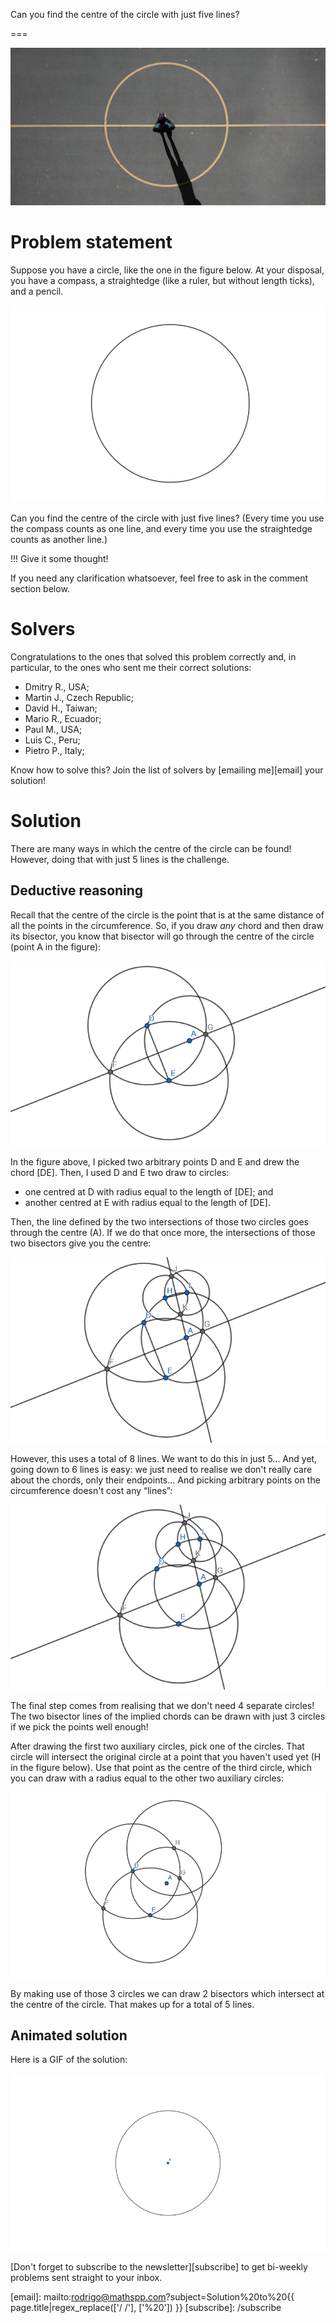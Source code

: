 Can you find the centre of the circle with just five lines?

===

![](thumbnail.png "Photo by Luis Eusebio on Unsplash.")


# Problem statement

Suppose you have a circle, like the one in the figure below.
At your disposal, you have a compass, a straightedge
(like a ruler, but without length ticks),
and a pencil.

![A black circle on a white background.](_circle.png "A circle.")

Can you find the centre of the circle with just five lines?
(Every time you use the compass counts as one line,
and every time you use the straightedge counts as another line.)

!!! Give it some thought!

If you need any clarification whatsoever, feel free to ask in the comment section below.


# Solvers

Congratulations to the ones that solved this problem correctly and, in particular, to the ones
who sent me their correct solutions:

 - Dmitry R., USA;
 - Martin J., Czech Republic;
 - David H., Taiwan;
 - Mario R., Ecuador;
 - Paul M., USA;
 - Luis C., Peru;
 - Pietro P., Italy;

Know how to solve this?
Join the list of solvers by [emailing me][email] your solution!


# Solution

There are many ways in which the centre of the circle can be found!
However, doing that with just 5 lines is the challenge.


## Deductive reasoning

Recall that the centre of the circle is the point that is at the same distance of all the points in the circumference.
So, if you draw _any_ chord and then draw its bisector, you know that bisector will go through the centre of the circle (point A in the figure):

![A circle with an arbitrary chord with endpoints D and E. Auxiliary circles were drawn from D to E and from E to D, and their intersections defined the bisector of the chord. The bisector goes through the centre of the original circle.](_chord_bisector.png "The bisector of a chord goes through the circle centre.")

In the figure above, I picked two arbitrary points D and E and drew the chord [DE].
Then, I used D and E two draw to circles:

 - one centred at D with radius equal to the length of [DE]; and
 - another centred at E with radius equal to the length of [DE].

Then, the line defined by the two intersections of those two circles goes through the centre (A).
If we do that once more, the intersections of those two bisectors give you the centre:

![Same process repeated on a second chord, whose bisector intersected with the first one at the centre of the original circle.](_two_chord_bisectors.png "The intersection of the two chords defines the centre.")

However, this uses a total of 8 lines.
We want to do this in just 5...
And yet, going down to 6 lines is easy:
we just need to realise we don't really care about the chords, only their endpoints...
And picking arbitrary points on the circumference doesn't cost any “lines”:

![Same drawing, but with the chords erased.](_six_moves.png "4 circles and 2 lines make up a total of 6 lines.")

The final step comes from realising that we don't need 4 separate circles!
The two bisector lines of the implied chords can be drawn with just 3 circles if we pick the points well enough!

After drawing the first two auxiliary circles, pick one of the circles.
That circle will intersect the original circle at a point that you haven't used yet (H in the figure below).
Use that point as the centre of the third circle, which you can draw with a radius equal to the other two auxiliary circles:

![Third circle drawn with centre equal to one of the intersections of the second auxiliary circle with the original circle.](_three_circles.png)

By making use of those 3 circles we can draw 2 bisectors which intersect at the centre of the circle.
That makes up for a total of 5 lines.


## Animated solution

Here is a GIF of the solution:

![A GIF of the process described, done from scratch.](_circle_centre.gif "Animation of the optimal process to determine the centre of a circle.")


[Don't forget to subscribe to the newsletter][subscribe] to get bi-weekly
problems sent straight to your inbox.

[email]: mailto:rodrigo@mathspp.com?subject=Solution%20to%20{{ page.title|regex_replace(['/ /'], ['%20']) }}
[subscribe]: /subscribe
